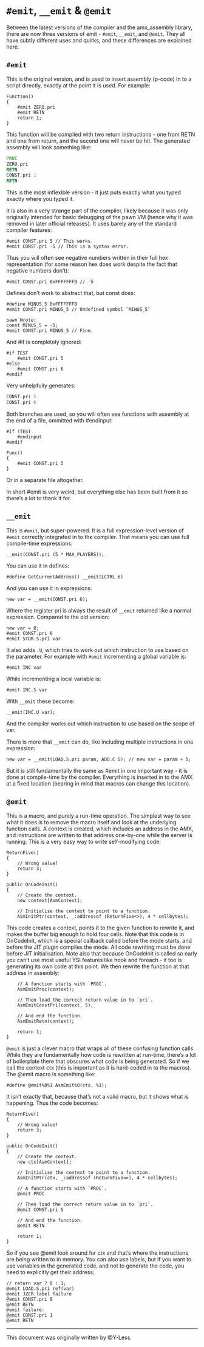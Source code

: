 # `#emit`, `__emit` & `@emit`

Between the latest versions of the compiler and the amx_assembly library, there are now three versions of emit - `#emit`, `__emit`, and `@emit`.  They all have subtly different uses and quirks, and these differences are explained here.

## `#emit`

This is the original version, and is used to insert assembly (p-code) in to a script directly, exactly at the point it is used.  For example:

```pawn
Function()
{
    #emit ZERO.pri
    #emit RETN
    return 1;
}
```

This function will be compiled with two return instructions - one from RETN and one from return, and the second one will never be hit.  The generated assembly will look something like:

```asm
PROC
ZERO.pri
RETN
CONST.pri 1
RETN
```

This is the most inflexible version - it just puts exactly what you typed exactly where you typed it.

It is also in a very strange part of the compiler, likely because it was only originally intended for basic debugging of the pawn VM (hence why it was removed in later official releases).  It uses barely any of the standard compiler features:

```pawn
#emit CONST.pri 5 // This works.
#emit CONST.pri -5 // This is a syntax error.
```

Thus you will often see negative numbers written in their full hex representation (for some reason hex does work despite the fact that negative numbers don’t):

```pawn
#emit CONST.pri 0xFFFFFFFB // -5
```

Defines don’t work to abstract that, but const does:

```pawn
#define MINUS_5 0xFFFFFFFB
#emit CONST.pri MINUS_5 // Undefined symbol `MINUS_5`
```

```pawn
pawn Wrote:
const MINUS_5 = -5;
#emit CONST.pri MINUS_5 // Fine.
```

And #if is completely ignored:

```pawn
#if TEST
    #emit CONST.pri 5
#else
    #emit CONST.pri 6
#endif
```

Very unhelpfully generates:

```asm
CONST.pri 5
CONST.pri 6
```

Both branches are used, so you will often see functions with assembly at the end of a file, ommitted with #endinput:

```pawn
#if !TEST
    #endinput
#endif

Func()
{
    #emit CONST.pri 5
}
```

Or in a separate file altogether.

In short #emit is very weird, but everything else has been built from it so there’s a lot to thank it for.

## `__emit`

This is `#emit`, but super-powered.  It is a full expression-level version of `#emit` correctly integrated in to the compiler.  That means you can use full compile-time expressions:

```pawn
__emit(CONST.pri (5 * MAX_PLAYERS));
```

You can use it in defines:

```pawn
#define GetCurrentAddress() __emit(LCTRL 6)
```

And you can use it in expressions:

```pawn
new var = __emit(CONST.pri 6);
```

Where the register pri is always the result of `__emit` returned like a normal expression.  Compared to the old version:

```pawn
new var = 0;
#emit CONST.pri 6
#emit STOR.S.pri var
```

It also adds `.U`, which tries to work out which instruction to use based on the parameter.  For example with `#emit` incrementing a global variable is:

```pawn
#emit INC var
```

While incrementing a local variable is:

```pawn
#emit INC.S var
```

With `__emit` these become:

```pawn
__emit(INC.U var);
```

And the compiler works out which instruction to use based on the scope of var.

There is more that `__emit` can do, like including multiple instructions in one expression:

```pawn
new var = __emit(LOAD.S.pri param, ADD.C 5); // new var = param + 5;
```

But it is still fundamentally the same as #emit in one important way - it is done at compile-time by the compiler.  Everything is inserted in to the AMX at a fixed location (bearing in mind that macros can change this location).

## `@emit`

This is a macro, and purely a run-time operation.  The simplest way to see what it does is to remove the macro itself and look at the underlying function calls.  A context is created, which includes an address in the AMX, and instructions are written to that address one-by-one while the server is running.  This is a very easy way to write self-modifying code:

```pawn
ReturnFive()
{
    // Wrong value!
    return 3;
}

public OnCodeInit()
{
    // Create the context.
    new context[AsmContext];

    // Initialise the context to point to a function.
    AsmInitPtr(context, _:addressof (ReturnFive<>), 4 * cellbytes);
```

This code creates a context, points it to the given function to rewrite it, and makes the buffer big enough to hold four cells.  Note that this code is in OnCodeInit, which is a special callback called before the mode starts, and before the JIT plugin compiles the mode.  All code rewriting must be done before JIT initialisation.  Note also that because OnCodeInit is called so early you can’t use most useful YSI features like hook and foreach - it too is generating its own code at this point.  We then rewrite the function at that address in assembly:

```pawn
    // A function starts with `PROC`.
    AsmEmitProc(context);

    // Then load the correct return value in to `pri`.
    AsmEmitConstPri(context, 5);

    // And end the function.
    AsmEmitRetn(context);

    return 1;
}
```

`@emit` is just a clever macro that wraps all of these confusing function calls.  While they are fundamentally how code is rewritten at run-time, there’s a lot of boilerplate there that obscures what code is being generated.  So if we call the context ctx (this is important as it is hard-coded in to the macros).  The @emit macro is something like:

```pawn
#define @emit%0%1 AsmEmit%0(ctx, %1);
```

It isn’t exactly that, because that’s not a valid macro, but it shows what is happening.  Thus the code becomes:

```pawn
ReturnFive()
{
    // Wrong value!
    return 3;
}

public OnCodeInit()
{
    // Create the context.
    new ctx[AsmContext];

    // Initialise the context to point to a function.
    AsmInitPtr(ctx, _:addressof (ReturnFive<>), 4 * cellbytes);

    // A function starts with `PROC`.
    @emit PROC

    // Then load the correct return value in to `pri`.
    @emit CONST.pri 5

    // And end the function.
    @emit RETN

    return 1;
}
```

So if you see @emit look around for ctx and that’s where the instructions are being written to in memory.  You can also use labels, but if you want to use variables in the generated code, and not to generate the code, you need to explicitly get their address:

```pawn
// return var ? 0 : 1;
@emit LOAD.S.pri ref(var)
@emit JZER.label failure
@emit CONST.pri 0
@emit RETN
@emit failure:
@emit CONST.pri 1
@emit RETN
```
------------------------------------------
This document was originally written by @Y-Less.
